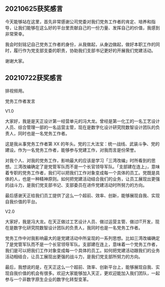 ## 20210625获奖感言

今天能够站在这里，首先非常感谢公司党委对我们党务工作者的肯定、培养和指导，让我们能够在这么好的平台里贡献自己的一份力量、发挥自己的价值，我感到非常荣幸。

我会时刻铭记自己党务工作者的身份，从我做起，从身边做起，做好本职工作的同时，履行作为党支部支委的职责，协助我们支部书记更好的开展我们党建活动。

谢谢大家。

## 20210722获奖感言

排视频用。

党务工作者发言

V1.0

大家好，我是是天正设计第一经营单元的冯大龙。曾经是第一化工的一名工艺设计人员、综合管理一部的一名运营主管，现在是数字化设计研究院数智设计团队的负责人，同时也是一名党务工作者。

这是我从事党务工作者第 XX 的年头。党的三大法宝：统一战线、武装斗争、党的建设。作为一名党务工作者，能够参与党建工作，对我而言是份荣誉。

对我个人、对我的党务工作，影响最大的应该是学习「三湾改编」时所看到的思想。三湾改编确定了是党管军队而不是一个长官领导军队。「支部建在连上」，意味着专职的党务工作者，我们可以把我们工作对象变成每一个具体的员工。党既是具体的人，也是一种精神原则。如何把党建活动结合我们的业务，让员工展现出更强的战斗力，是我们党支部书记、支部委员在进件党建活动时所努力的方向。

最后感谢天正给我们员工提供了这么一个超前、效率、创新，能够展现自我、实现自我价值的平台。

V2.0

大家好，我是冯大龙。在天正做过工艺设计人员、做过运营主管、做过IT开发，现在是数字化研究院数智设计团队的负责人，我同时也是一名党务工作者。

党务工作中对我影响最大的是党建活动中所呈现的一系列思想。比如三湾改编确定了是党管军队而不是一个长官领导军队。支部建在连上，意味着一个党务工作者，我们是可以把我们工作对象变成每一个具体的员工。如何把党建活动跟我们的业务活动相结合，让员工展现出更强的战斗力，是我们党支部所努力的方向。

最后，我想说的是，在天正这么一个超前、效率、创新平台上，能够展现自我、实现自我价值的机会有很多。欢迎大家能够加入天正，更欢迎能加入我们团队，一起参与一个非数字原生企业的数字化转型变革。